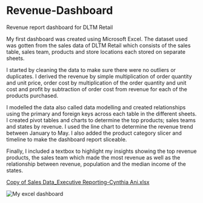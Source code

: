 # Revenue-Dashboard
Revenue report dashboard for DLTM Retail

My first dashboard was created using Microsoft Excel. The dataset used was gotten from the sales data of DLTM Retail which consists of the sales table, sales team, products and store locations each stored on separate sheets.

I started by cleaning the data to make sure there were no outliers or duplicates. I derived the revenue by simple multiplication of order quantity and unit price, order cost by multiplication of the order quantity and unit cost and profit by subtraction of order cost from revenue for each of the products purchased.

I modelled the data also called data modelling and created relationships using the primary and foreign keys across each table in the different sheets. I created pivot tables and charts to determine the top products; sales teams and states by revenue. I used the line chart to determine the revenue trend between January to May. I also added the product category slicer and timeline to make the dashboard report sliceable.

Finally, I included a textbox to highlight my insights showing the top revenue products, the sales team which made the most revenue as well as the relationship between revenue, population and the median income of the states.

[Copy of Sales Data_Executive Reporting-Cynthia Ani.xlsx](https://github.com/cannydee/Revenue-Dashboard/files/10132668/Copy.of.Sales.Data_Executive.Reporting-Cynthia.Ani.xlsx)

![My excel dashboard](https://user-images.githubusercontent.com/94903456/205064426-7bf72d73-8e08-4acc-8345-469c4f982f2c.png)
